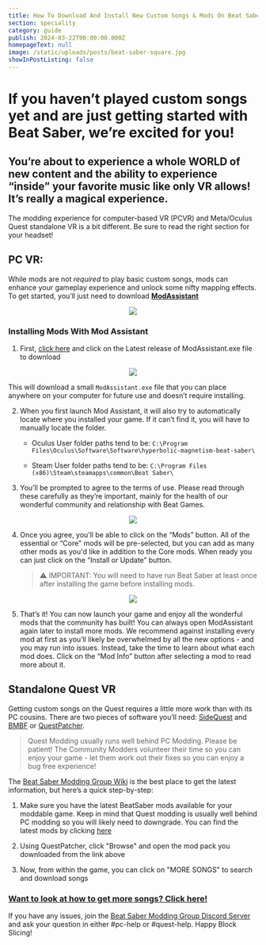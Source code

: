 ```yaml
---
title: How To Download And Install New Custom Songs & Mods On Beat Saber
section: speciality
category: guide
publish: 2024-03-22T00:00:00.000Z
homepageText: null
image: /static/uploads/posts/beat-saber-square.jpg
showInPostListing: false
---
```

# If you haven’t played custom songs yet and are just getting started with Beat Saber, we’re excited for you!

## You’re about to experience a whole WORLD of new content and the ability to experience “inside” your favorite music like only VR allows! It’s really a magical experience.

The modding experience for computer-based VR (PCVR) and Meta/Oculus Quest standalone VR is a bit different. Be sure to read the right section for your headset!

## PC VR:

While mods are not *required* to play basic custom songs, mods can enhance your gameplay experience and unlock some nifty mapping effects. To get started, you’ll just need to download [**ModAssistant**](https://github.com/bsmg/ModAssistant/releases)

<p align="center">
    <img src="/uploads/mod-assistant-mods.png">
</p>

### Installing Mods With Mod Assistant

1. First, [click here](https://github.com/bsmg/ModAssistant/releases) and click on the Latest release of ModAssistant.exe file to download

<p align="center">
    <img src="/uploads/mod-assistant-github.png">
</p>

This will download a small `ModAssistant.exe` file that you can place anywhere on your computer for future use and doesn’t require installing.

2. When you first launch Mod Assistant, it will also try to automatically locate where you installed your game. If it can’t find it, you will have to manually locate the folder.

    - Oculus User folder paths tend to be: `C:\Program Files\Oculus\Software\Software\hyperbolic-magnetism-beat-saber\`

    - Steam User folder paths tend to be: `C:\Program Files (x86)\Steam\steamapps\common\Beat Saber\`

3. You’ll be prompted to agree to the terms of use. Please read through these carefully as they’re important, mainly for the health of our wonderful community and relationship with Beat Games.

<p align="center">
    <img src="/uploads/mod-assistant-agreement.png">
</p>

4. Once you agree, you’ll be able to click on the “Mods” button. All of the essential or “Core" mods will be pre-selected, but you can add as many other mods as you'd like in addition to the Core mods. When ready you can just click on the “Install or Update” button.

    > ⚠️ IMPORTANT: You will need to have run Beat Saber at least once after installing the game before installing mods.

<p align="center">
    <img src="/uploads/mod-assistant-mods-install.png">
</p>

5. That’s it! You can now launch your game and enjoy all the wonderful mods that the community has built! You can always open ModAssistant again later to install more mods. We recommend against installing every mod at first as you’ll likely be overwhelmed by all the new options - and you may run into issues. Instead, take the time to learn about what each mod does. Click on the “Mod Info” button after selecting a mod to read more about it.

## Standalone Quest VR

Getting custom songs on the Quest requires a little more work than with its PC cousins. There are two pieces of software you’ll need: [SideQuest](https://sidequestvr.com/setup-howto) and [BMBF](https://bmbf.dev/stable) or [QuestPatcher](https://github.com/Lauriethefish/QuestPatcher/releases).

> Quest Modding usually runs well behind PC Modding. Please be patient! The Community Modders volunteer their time so you can enjoy your game - let them work out their fixes so you can enjoy a bug free experience!

The [Beat Saber Modding Group Wiki](https://bsmg.wiki/quest-modding.html#installing-songs) is the best place to get the latest information, but here’s a quick step-by-step:

1. Make sure you have the latest BeatSaber mods available for your moddable game. Keep in mind that Quest modding is usually well behind PC modding so you will likely need to downgrade. You can find the latest mods by clicking [here](https://computerelite.github.io/tools/Beat_Saber/questmods.html)

2. Using QuestPatcher, click "Browse" and open the mod pack you downloaded from the link above

3. Now, from within the game, you can click on "MORE SONGS" to search and download songs

### [Want to look at how to get more songs? Click here!](/getting-started/custom-songs)

If you have any issues, join the [Beat Saber Modding Group Discord Server](https://discord.gg/beatsabermods) and ask your question in either #pc-help or #quest-help. Happy Block Slicing!
